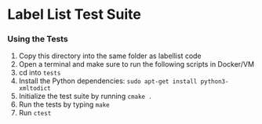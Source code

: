 # Label List Test Suite

### Using the Tests
1. Copy this directory into the same folder as labellist code
2. Open a terminal and make sure to run the following scripts in Docker/VM
3. cd into `tests`
4. Install the Python dependencies: `sudo apt-get install python3-xmltodict`
5. Initialize the test suite by running `cmake .`
6. Run the tests by typing `make`
7. Run `ctest`
